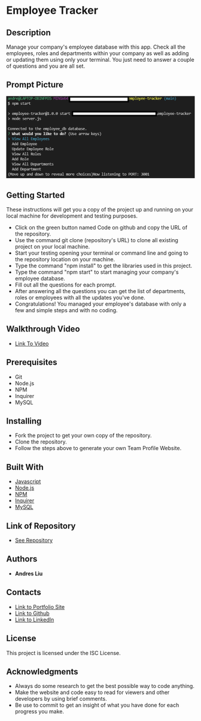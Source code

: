 # Employee Tracker

## Description

Manage your company's employee database with this app. Check all the employees, roles and departments within your company as well as adding or updating them using only your terminal. You just need to answer a couple of questions and you are all set.



## Prompt Picture

![Prompt](./assets/images/prompt-img.png)


## Getting Started

These instructions will get you a copy of the project up and running on your local machine for development and testing purposes.

* Click on the green button named Code on github and copy the URL of the repository.
* Use the command git clone (repository's URL) to clone all existing project on your local machine.
* Start your testing opening your terminal or command line and going to the repository location on your machine.
* Type the command "npm install" to get the libraries used in this project.
* Type the command "npm start" to start managing your company's employee database.
* Fill out all the questions for each prompt.
* After answering all the questions you can get the list of departments, roles or employees with all the updates you've done.
* Congratulations! You managed your employee's database with only a few and simple steps and with no coding.

## Walkthrough Video

* [Link To Video](https://watch.screencastify.com/v/faibh3KIX91Uv0hdXc5l)

## Prerequisites

* Git
* Node.js
* NPM
* Inquirer
* MySQL

## Installing

* Fork the project to get your own copy of the repository.
* Clone the repository.
* Follow the steps above to generate your own Team Profile Website.

## Built With

* [Javascript](https://developer.mozilla.org/en-US/docs/Web/javascript)
* [Node.js](https://nodejs.org/en/)
* [NPM](https://docs.npmjs.com/)
* [Inquirer](https://www.npmjs.com/package/inquirer)
* [MySQL](https://www.mysql.com/)

## Link of Repository

* [See Repository](https://github.com/andresliu22/employee-tracker)

## Authors

* **Andres Liu** 

## Contacts

- [Link to Portfolio Site](https://andresliu22.github.io/updated-portfolio/)
- [Link to Github](https://github.com/andresliu22/)
- [Link to LinkedIn](https://www.linkedin.com/in/andresliu22/)

## License

This project is licensed under the ISC License.

## Acknowledgments

* Always do some research to get the best possible way to code anything.
* Make the website and code easy to read for viewers and other developers by using brief comments.
* Be use to commit to get an insight of what you have done for each progress you make.


